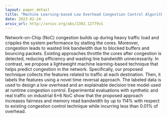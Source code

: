 ```yaml
---
layout: paper_detail
title: "Machine Learning-based Low Overhead Congestion Control Algorithm for Industrial NoCs"
date: 2023-02-24
arxiv_url: http://arxiv.org/abs/2302.12779v1
---
```


Network-on-Chip (NoC) congestion builds up during heavy traffic load and cripples the system performance by stalling the cores. Moreover, congestion leads to wasted link bandwidth due to blocked buffers and bouncing packets. Existing approaches throttle the cores after congestion is detected, reducing efficiency and wasting line bandwidth unnecessarily. In contrast, we propose a lightweight machine learning-based technique that helps predict congestion in the network. Specifically, our proposed technique collects the features related to traffic at each destination. Then, it labels the features using a novel time reversal approach. The labeled data is used to design a low overhead and an explainable decision tree model used at runtime congestion control. Experimental evaluations with synthetic and real traffic on industrial 6$\times$6 NoC show that the proposed approach increases fairness and memory read bandwidth by up to 114\% with respect to existing congestion control technique while incurring less than 0.01\% of overhead.
